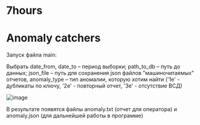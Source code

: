 # 7hours

# Anomaly catchers

Запуск файла main:
 
Выбрать date_from, date_to – период выборки; path_to_db – путь до данных; json_file – путь для сохранения json файлов "машиночитаемых" отчетов, 
anomaly_type – тип аномалии, которую хотим найти ('1e' - дубликаты по ключу, '2e' - повторный отчет, '3e' - отсутствие ВСД)

![image](https://user-images.githubusercontent.com/69635204/170849703-1334c992-268d-43c2-994d-631949dd9caf.png)

В результате появятся файлы anomaly.txt (отчет для оператора) и anomaly.json (для дальнейшей работы в программе)
